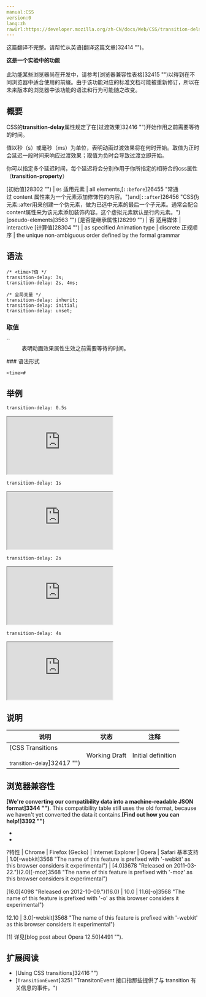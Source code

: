 ```yaml
---
manual:CSS
version:0
lang:zh
rawUrl:https://developer.mozilla.org/zh-CN/docs/Web/CSS/transition-delay
---
```




这篇翻译不完整。请帮忙从英语[翻译这篇文章]32414 "")。






**这是一个实验中的功能**<br></br>此功能某些浏览器尚在开发中，请参考[浏览器兼容性表格]32415 "")以得到在不同浏览器中适合使用的前缀。由于该功能对应的标准文档可能被重新修订，所以在未来版本的浏览器中该功能的语法和行为可能随之改变。




## 概要<a name="概要"></a>


CSS的**transition-delay**属性规定了在[过渡效果]32416 "")开始作用之前需要等待的时间。



值以秒（s）或毫秒（ms）为单位，表明动画过渡效果将在何时开始。取值为正时会延迟一段时间来响应过渡效果；取值为负时会导致过渡立即开始。



你可以指定多个延迟时间，每个延迟将会分别作用于你所指定的相符合的css属性（**transition-property**）


[初始值]28302 "") | `0s` 
适用元素 | all elements,[`::before`]26455 "常通过 content 属性来为一个元素添加修饰性的内容。")and[`::after`]26456 "CSS伪元素::after用来创建一个伪元素，做为已选中元素的最后一个子元素。通常会配合content属性来为该元素添加装饰内容。这个虚拟元素默认是行内元素。")[pseudo-elements]3563 "") 
[是否是继承属性]28299 "") | 否 
适用媒体 | interactive 
[计算值]28304 "") | as specified 
Animation type | discrete 
正规顺序 | the unique non-ambiguous order defined by the formal grammar 


## 语法<a name="语法"></a>

```
/* <time>?值 */
transition-delay: 3s;
transition-delay: 2s, 4ms;

/* 全局变量 */
transition-delay: inherit;
transition-delay: initial;
transition-delay: unset;
```

### 取值<a name="取值"></a>
<dl><dt id=''>`<time>`</dt><dd>表明动画效果属性生效之前需要等待的时间。</dd></dl>
### 语法形式<a name="语法形式"></a>

```
<time>#
```

## 举例<a name="举例"></a>


`transition-delay: 0.5s`

<iframe src='https://mdn.mozillademos.org/zh-CN/docs/Web/CSS/transition-delay$samples/delay_0_5s?revision=1290715' width='275' height='150'></iframe>




`transition-delay: 1s`

<iframe src='https://mdn.mozillademos.org/zh-CN/docs/Web/CSS/transition-delay$samples/delay_1s?revision=1290715' width='275' height='150'></iframe>




`transition-delay: 2s`

<iframe src='https://mdn.mozillademos.org/zh-CN/docs/Web/CSS/transition-delay$samples/delay_2s?revision=1290715' width='275' height='150'></iframe>




`transition-delay: 4s`

<iframe src='https://mdn.mozillademos.org/zh-CN/docs/Web/CSS/transition-delay$samples/delay_4s?revision=1290715' width='275' height='150'></iframe>




## 说明<a name="说明"></a>

说明 | 状态 | 注释 
 ---  |  ---  |  ---  | 
[CSS Transitions<br></br><small>transition-delay</small>]32417 "") | Working Draft | Initial definition 


## 浏览器兼容性<a name="浏览器兼容性"></a>


**[We&#39;re converting our compatibility data into a machine-readable JSON format]3344 "")**. This compatibility table still uses the old format, because we haven&#39;t yet converted the data it contains.**[Find out how you can help!]3392 "")**


* 
* 

?特性 | Chrome | Firefox (Gecko) | Internet Explorer | Opera | Safari 
基本支持 | 1.0[-webkit]3568 "The name of this feature is prefixed with '-webkit' as this browser considers it experimental") | [4.0]3678 "Released on 2011-03-22.")(2.0)[-moz]3568 "The name of this feature is prefixed with '-moz' as this browser considers it experimental")<br></br>[16.0]4098 "Released on 2012-10-09.")(16.0) | 10.0 | 11.6[-o]3568 "The name of this feature is prefixed with '-o' as this browser considers it experimental")<br></br>12.10 | 3.0[-webkit]3568 "The name of this feature is prefixed with '-webkit' as this browser considers it experimental") 





[1] 详见[blog post about Opera 12.50]4491 "").


## 扩展阅读<a name="扩展阅读"></a>

* [Using CSS transitions]32416 "")
* [`TransitionEvent`]3251 "TransitonEvent 接口指那些提供了与 transition 有关信息的事件。")



